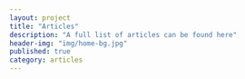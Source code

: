 ```yaml
---
layout: project
title: "Articles"
description: "A full list of articles can be found here"
header-img: "img/home-bg.jpg"
published: true
category: articles
---
```

